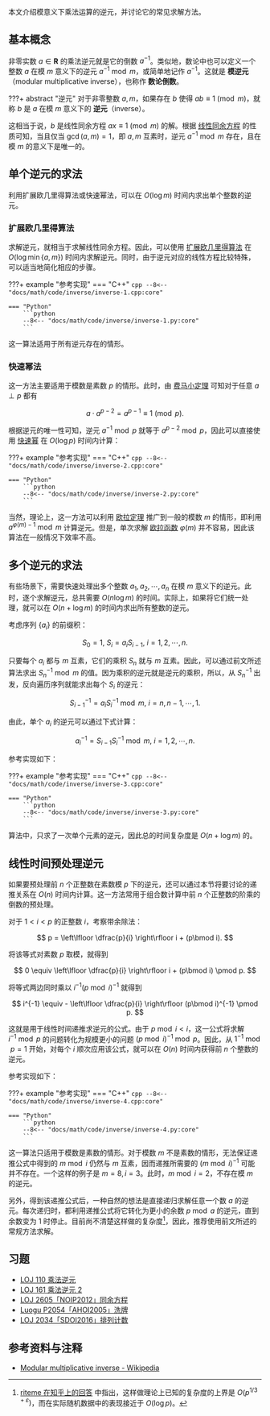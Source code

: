 本文介绍模意义下乘法运算的逆元，并讨论它的常见求解方法。

## 基本概念

非零实数 $a\in\mathbf R$ 的乘法逆元就是它的倒数 $a^{-1}$。类似地，数论中也可以定义一个整数 $a$ 在模 $m$ 意义下的逆元 $a^{-1}\bmod m$，或简单地记作 $a^{-1}$。这就是 **模逆元**（modular multiplicative inverse），也称作 **数论倒数**。

???+ abstract "逆元"
    对于非零整数 $a,m$，如果存在 $b$ 使得 $ab\equiv 1\pmod m$，就称 $b$ 是 $a$ 在模 $m$ 意义下的 **逆元**（inverse）。

这相当于说，$b$ 是线性同余方程 $ax\equiv 1\pmod m$ 的解。根据 [线性同余方程](./linear-equation.md) 的性质可知，当且仅当 $\gcd(a,m)=1$，即 $a,m$ 互素时，逆元 $a^{-1}\bmod m$ 存在，且在模 $m$ 的意义下是唯一的。

## 单个逆元的求法

利用扩展欧几里得算法或快速幂法，可以在 $O(\log m)$ 时间内求出单个整数的逆元。

### 扩展欧几里得算法

求解逆元，就相当于求解线性同余方程。因此，可以使用 [扩展欧几里得算法](./gcd.md#扩展欧几里得算法) 在 $O(\log\min\{a,m\})$ 时间内求解逆元。同时，由于逆元对应的线性方程比较特殊，可以适当地简化相应的步骤。

???+ example "参考实现"
    === "C++"
        ```cpp
        --8<-- "docs/math/code/inverse/inverse-1.cpp:core"
        ```
    
    === "Python"
        ```python
        --8<-- "docs/math/code/inverse/inverse-1.py:core"
        ```

这一算法适用于所有逆元存在的情形。

### 快速幂法

这一方法主要适用于模数是素数 $p$ 的情形。此时，由 [费马小定理](./fermat.md#费马小定理) 可知对于任意 $a\perp p$ 都有

$$
a\cdot a^{p-2} = a^{p-1} \equiv 1 \pmod p.
$$

根据逆元的唯一性可知，逆元 $a^{-1}\bmod p$ 就等于 $a^{p-2}\bmod p$，因此可以直接使用 [快速幂](../binary-exponentiation.md) 在 $O(\log p)$ 时间内计算：

???+ example "参考实现"
    === "C++"
        ```cpp
        --8<-- "docs/math/code/inverse/inverse-2.cpp:core"
        ```
    
    === "Python"
        ```python
        --8<-- "docs/math/code/inverse/inverse-2.py:core"
        ```

当然，理论上，这一方法可以利用 [欧拉定理](./fermat.md#欧拉定理) 推广到一般的模数 $m$ 的情形，即利用 $a^{\varphi(m)-1}\bmod m$ 计算逆元。但是，单次求解 [欧拉函数](./euler-totient.md) $\varphi(m)$ 并不容易，因此该算法在一般情况下效率不高。

## 多个逆元的求法

有些场景下，需要快速处理出多个整数 $a_1,a_2,\cdots,a_n$ 在模 $m$ 意义下的逆元。此时，逐个求解逆元，总共需要 $O(n\log m)$ 的时间。实际上，如果将它们统一处理，就可以在 $O(n+\log m)$ 的时间内求出所有整数的逆元。

考虑序列 $\{a_i\}$ 的前缀积：

$$
S_0 = 1,~ S_i = a_iS_{i-1},~ i=1,2,\cdots,n.
$$

只要每个 $a_i$ 都与 $m$ 互素，它们的乘积 $S_n$ 就与 $m$ 互素。因此，可以通过前文所述算法求出 $S_n^{-1}\bmod m$ 的值。因为乘积的逆元就是逆元的乘积，所以，从 $S_n^{-1}$ 出发，反向遍历序列就能求出每个 $S_i$ 的逆元：

$$
S_{i-1}^{-1} = a_iS_i^{-1} \bmod m,~ i = n,n-1,\cdots,1.
$$

由此，单个 $a_i$ 的逆元可以通过下式计算：

$$
a_i^{-1} = S_{i-1}S_i^{-1} \bmod m,~ i = 1,2,\cdots,n.
$$

参考实现如下：

???+ example "参考实现"
    === "C++"
        ```cpp
        --8<-- "docs/math/code/inverse/inverse-3.cpp:core"
        ```
    
    === "Python"
        ```python
        --8<-- "docs/math/code/inverse/inverse-3.py:core"
        ```

算法中，只求了一次单个元素的逆元，因此总的时间复杂度是 $O(n+\log m)$ 的。

## 线性时间预处理逆元

如果要预处理前 $n$ 个正整数在素数模 $p$ 下的逆元，还可以通过本节将要讨论的递推关系在 $O(n)$ 时间内计算。这一方法常用于组合数计算中前 $n$ 个正整数的阶乘的倒数的预处理。

对于 $1< i < p$ 的正整数 $i$，考察带余除法：

$$
p = \left\lfloor \dfrac{p}{i} \right\rfloor i + (p\bmod i).
$$

将该等式对素数 $p$ 取模，就得到

$$
0 \equiv \left\lfloor \dfrac{p}{i} \right\rfloor i + (p\bmod i) \pmod p.
$$

将等式两边同时乘以 $i^{-1}(p\bmod i)^{-1}$ 就得到

$$
i^{-1} \equiv - \left\lfloor \dfrac{p}{i} \right\rfloor (p\bmod i)^{-1} \pmod p.
$$

这就是用于线性时间递推求逆元的公式。由于 $p\bmod i < i$，这一公式将求解 $i^{-1}\bmod p$ 的问题转化为规模更小的问题 $(p\bmod i)^{-1}\bmod p$。因此，从 $1^{-1}\bmod p=1$ 开始，对每个 $i$ 顺次应用该公式，就可以在 $O(n)$ 时间内获得前 $n$ 个整数的逆元。

参考实现如下：

???+ example "参考实现"
    === "C++"
        ```cpp
        --8<-- "docs/math/code/inverse/inverse-4.cpp:core"
        ```
    
    === "Python"
        ```python
        --8<-- "docs/math/code/inverse/inverse-4.py:core"
        ```

这一算法只适用于模数是素数的情形。对于模数 $m$ 不是素数的情形，无法保证递推公式中得到的 $m\bmod i$ 仍然与 $m$ 互素，因而递推所需要的 $(m\bmod i)^{-1}$ 可能并不存在。一个这样的例子是 $m=8,i=3$。此时，$m\bmod i = 2$，不存在模 $m$ 的逆元。

另外，得到该递推公式后，一种自然的想法是直接递归求解任意一个数 $a$ 的逆元。每次递归时，都利用递推公式将它转化为更小的余数 $p\bmod a$ 的逆元，直到余数变为 $1$ 时停止。目前尚不清楚这样做的复杂度[^linear-recursion]，因此，推荐使用前文所述的常规方法求解。

## 习题

-   [LOJ 110 乘法逆元](https://loj.ac/problem/110)
-   [LOJ 161 乘法逆元 2](https://loj.ac/problem/161)
-   [LOJ 2605「NOIP2012」同余方程](https://loj.ac/problem/2605)
-   [Luogu P2054「AHOI2005」洗牌](https://www.luogu.com.cn/problem/P2054)
-   [LOJ 2034「SDOI2016」排列计数](https://loj.ac/problem/2034)

## 参考资料与注释

-   [Modular multiplicative inverse - Wikipedia](https://en.wikipedia.org/wiki/Modular_multiplicative_inverse)

[^linear-recursion]: [riteme 在知乎上的回答](https://www.zhihu.com/question/59033693/answer/323292359) 中指出，这样做理论上已知的复杂度的上界是 $O(p^{1/3+\varepsilon})$，而在实际随机数据中的表现接近于 $O(\log p)$。
